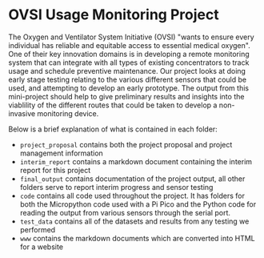 # OVSI Usage Monitoring Project

The Oxygen and Ventilator System Initiative (OVSI) "wants to ensure every individual has reliable and equitable access to essential medical oxygen". One of their key innovation domains is in developing a remote monitoring system that can integrate with all types of existing concentrators to track usage and schedule preventive maintenance. Our project looks at doing early stage testing relating to the various different sensors that could be used, and attempting to develop an early prototype. The output from this mini-project should help to give preliminary results and insights into the viablility of the different routes that could be taken to develop a non-invasive monitoring device.

Below is a brief explanation of what is contained in each folder:
- `project_proposal` contains both the project proposal and project management information
- `interim_report` contains a markdown document containing the interim report for this project
- `final_output` contains documentation of the project output, all other folders serve to report interim progress and sensor testing 
- `code` contains all code used throughout the project. It has folders for both the Micropython code used with a Pi Pico and the Python code for reading the output from various sensors through the serial port.
- `test_data` contains all of the datasets and results from any testing we performed
- `www` contains the markdown documents which are converted into HTML for a website

